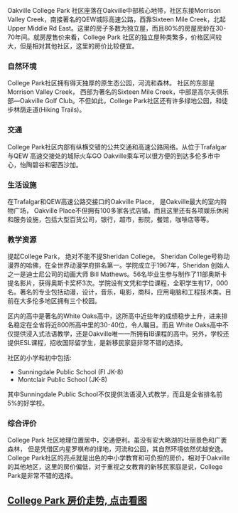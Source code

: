 Oakville College Park 社区座落在Oakville中部核心地带，社区东接Morrison Valley Creek，南接著名的QEW城际高速公路，西靠Sixteen Mile Creek，北起Upper Middle Rd East。这里的房子多数为独立屋，而且80%的房屋房龄在30-70年间。就房屋售价来看，College Park 社区的独立屋种类繁多，价格区间较大，但是相对其他社区，这里的房价比较便宜。

### 自然环境

College Park社区拥有得天独厚的原生态公园，河流和森林。 社区的东部是Morrison Valley Creek， 西部为著名的Sixteen Mile Creek，中部是高尔夫俱乐部—Oakville Golf Club。不但如此，College Park社区还有许多绿地公园，和徒步林荫走道(Hiking Trails)。

### 交通

College Park社区内部有纵横交错的公共交通和高速公路网络。从位于Trafalgar与QEW 高速交接处的城际火车GO Oakville乘车可以很方便的到达多伦多市中心，怡陶碧谷和密西沙加。

### 生活设施

在Trafalgar和QEW高速公路交接口的Oakville Place， 是Oakville最大的室内购物广场，  Oakville Place不但拥有100多家各式店铺，而且这里还有各项娱乐休闲和服务设施，包括大型百货公司，银行，超市，影院，餐馆，咖啡店等等。

### 教学资源

提起College Park， 绝对不能不提Sheridan College。 Sheridan College号称动漫界的哈佛，在全世界动漫学府排名第一。学院成立于1967年，Sheridan 创始人之一是迪士尼公司的动画大师 Bill Mathews。56名毕业生参与制作了11部奥斯卡提名影片，获得奥斯卡奖杯3次。学院设有文凭和学位课程，全职学生有17，000名。著名的专业包括动漫，设计，音乐，电影，商科，应用电脑和工程技术类。目前在大多伦多地区拥有三个校园。

区内的高中是著名的White Oaks高中，这所高中近些年的成绩稳步上升，进来排名稳定在全省将近800所高中里的30-40位，令人瞩目。而且 White Oaks高中不仅提供浸入式法语教学，还是Oakville唯一一所拥有IB课程的高中。另外，学校还提供ESL课程，招收国际留学生，是新移民家庭非常不错的选择。

社区的小学和初中包括:

- Sunningdale Public School (FI JK-8)
- Montclair Public School (JK-8)

其中Sunningdale Public School不仅提供法语浸入式教学，而且是全省排名前5%的好学校。

### 综合评价

College Park 社区地理位置居中，交通便利。虽没有安大略湖的壮丽景色和广袤森林， 但是凭借区内星罗棋布的绿地，河流和公园，其自然环境依然优越安逸。College Park社区的亮点就是出色的中小学教育和可负担的房价。相对于Oakville的其他地区，这里的房价偏低，对于重视之女教育的新移民家庭是说，College Park是非常不错的选择。

## [College Park 房价走势, 点击看图](https://oakville.listing.ca/college-park/real-estate-price-history.htm)